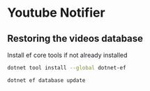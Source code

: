 # Youtube Notifier

## Restoring the videos database

Install ef core tools if not already installed
```bash
dotnet tool install --global dotnet-ef
```

```bash
dotnet ef database update
```
